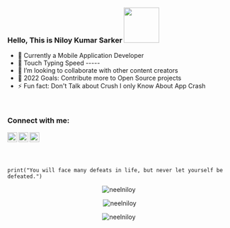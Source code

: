 ### Hello, This is Niloy Kumar Sarker <img src="https://raw.githubusercontent.com/MartinHeinz/MartinHeinz/master/wave.gif" height="80px">

- 🏨 Currently a Mobile Application Developer
- 💬 Touch Typing Speed -----
- 👯 I’m looking to collaborate with other content creators
- 🥅 2022 Goals: Contribute more to Open Source projects
- ⚡ Fun fact: Don't Talk about Crush I only Know About App Crash

<br />

### Connect with me:

<a href="https://www.linkedin.com/in/niloysarker/">
  <img align="left" alt="neelniloy | LinkedIn" width="22px" src="https://cdn.jsdelivr.net/npm/simple-icons@v3/icons/linkedin.svg" />
</a>
<a href="https://facebook.com/N33LNILOY">
  <img align="left" alt="neelniloy | Medium" width="22px" src="https://cdn.jsdelivr.net/npm/simple-icons@v3/icons/facebook.svg" />
</a>
<a href="https://www.instagram.com/_n_i_l_o_y">
  <img align="left" alt="neelniloy | Instagram" width="22px" src="https://cdn.jsdelivr.net/npm/simple-icons@v3/icons/instagram.svg" />
</a>

<br />
<br />
<br />

 
```tsx

print("You will face many defeats in life, but never let yourself be defeated.")

```


<div align="center">
  <p><img src="https://github-readme-stats.vercel.app/api/top-langs?username=neelniloy&show_icons=true&locale=en&layout=compact" alt="neelniloy" /></p>
 </div>

<div align="center">
  <p>&nbsp;<img src="https://github-readme-stats.vercel.app/api?username=neelniloy&show_icons=true&locale=en" alt="neelniloy" /></p>
 </div>

<div align="center"> 
 <p><img src="https://github-readme-streak-stats.herokuapp.com/?user=neelniloy&" alt="neelniloy" /></p>
 </div>
